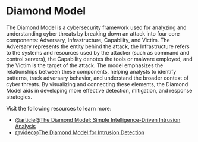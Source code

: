 # Diamond Model

The Diamond Model is a cybersecurity framework used for analyzing and understanding cyber threats by breaking down an attack into four core components: Adversary, Infrastructure, Capability, and Victim. The Adversary represents the entity behind the attack, the Infrastructure refers to the systems and resources used by the attacker (such as command and control servers), the Capability denotes the tools or malware employed, and the Victim is the target of the attack. The model emphasizes the relationships between these components, helping analysts to identify patterns, track adversary behavior, and understand the broader context of cyber threats. By visualizing and connecting these elements, the Diamond Model aids in developing more effective detection, mitigation, and response strategies.

Visit the following resources to learn more:

- [@article@The Diamond Model: Simple Intelligence-Driven Intrusion Analysis](https://kravensecurity.com/diamond-model-analysis/)
- [@video@The Diamond Model for Intrusion Detection](https://www.youtube.com/watch?v=3AOKomsmeUY)